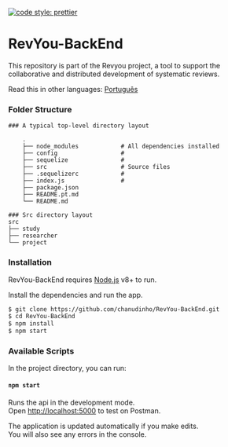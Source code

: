 [![code style: prettier](https://img.shields.io/badge/code_style-prettier-ff69b4.svg?style=flat-square)](https://github.com/prettier/prettier)

# RevYou-BackEnd 

This repository is part of the Revyou project, a tool to support the collaborative and distributed development of systematic reviews.

Read this in other languages: [Português](README.pt.md)

### Folder Structure
```
### A typical top-level directory layout

    .
    ├── node_modules			# All dependencies installed
    ├── config                  # 
    ├── sequelize               # 
    ├── src                     # Source files
	├── .sequelizerc            # 
	├── index.js                #
    ├── package.json
	├── README.pt.md 
    └── README.md

```

```
### Src directory layout
src
├── study
├── researcher  
└── project
```

### Installation

RevYou-BackEnd requires [Node.js](https://nodejs.org/) v8+ to run.

Install the dependencies and run the app.

```sh
$ git clone https://github.com/chanudinho/RevYou-BackEnd.git
$ cd RevYou-BackEnd
$ npm install
$ npm start
```

### Available Scripts

In the project directory, you can run:

#### `npm start`

Runs the api in the development mode.<br>
Open [http://localhost:5000](http://localhost:5000) to test on Postman.

The application is updated automatically if you make edits.<br>
You will also see any errors in the console.

[//]: # (These are reference links used in the body of this note and get stripped out when the markdown processor does its job. There is no need to format nicely because it shouldn't be seen. Thanks SO - http://stackoverflow.com/questions/4823468/store-comments-in-markdown-syntax)


[node.js]: <http://nodejs.org>  
[NPM]: <https://www.npmjs.com/>
[Udacity Git Commit]: <https://udacity.github.io/git-styleguide/>
[Jest]: <https://jestjs.io/>
